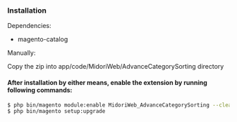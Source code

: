 ### Installation

Dependencies:
 - magento-catalog

Manually:

Copy the zip into app/code/MidoriWeb/AdvanceCategorySorting directory


#### After installation by either means, enable the extension by running following commands:

```sh
$ php bin/magento module:enable MidoriWeb_AdvanceCategorySorting --clear-static-content
$ php bin/magento setup:upgrade
```

